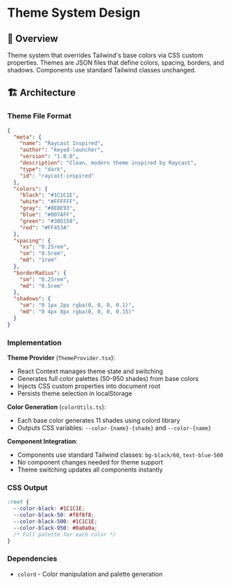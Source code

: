 # Theme System Design

## 🎯 Overview

Theme system that overrides Tailwind's base colors via CSS custom properties. Themes are JSON files that define colors, spacing, borders, and shadows. Components use standard Tailwind classes unchanged.

## 🏗️ Architecture

### Theme File Format

```json
{
  "meta": {
    "name": "Raycast Inspired",
    "author": "keyed-launcher", 
    "version": "1.0.0",
    "description": "Clean, modern theme inspired by Raycast",
    "type": "dark",
    "id": "raycast-inspired"
  },
  "colors": {
    "black": "#1C1C1E",
    "white": "#FFFFFF",
    "gray": "#8E8E93", 
    "blue": "#007AFF",
    "green": "#30D158",
    "red": "#FF453A"
  },
  "spacing": {
    "xs": "0.25rem",
    "sm": "0.5rem",
    "md": "1rem"
  },
  "borderRadius": {
    "sm": "0.25rem", 
    "md": "0.5rem"
  },
  "shadows": {
    "sm": "0 1px 2px rgba(0, 0, 0, 0.1)",
    "md": "0 4px 8px rgba(0, 0, 0, 0.15)"
  }
}
```

### Implementation

**Theme Provider** (`ThemeProvider.tsx`):
- React Context manages theme state and switching
- Generates full color palettes (50-950 shades) from base colors
- Injects CSS custom properties into document root
- Persists theme selection in localStorage

**Color Generation** (`colorUtils.ts`):
- Each base color generates 11 shades using colord library
- Outputs CSS variables: `--color-{name}-{shade}` and `--color-{name}`

**Component Integration**:
- Components use standard Tailwind classes: `bg-black/60`, `text-blue-500`  
- No component changes needed for theme support
- Theme switching updates all components instantly

### CSS Output

```css
:root {
  --color-black: #1C1C1E;
  --color-black-50: #f8f8f8;
  --color-black-500: #1C1C1E;
  --color-black-950: #0a0a0a;
  /* Full palette for each color */
}
```

### Dependencies

- `colord` - Color manipulation and palette generation
